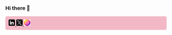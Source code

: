 ### Hi there 👋
<div id="badges" style="background-color: #F2B8C6; padding: 10px; border-radius: 5px;">

<div id="badges">
  <!-- LinkedIn Badge -->
  <a href="https://www.linkedin.com/in/mark-shinozaki-%E7%AF%A0%E5%B4%8E-372699b7/">
    <img src="https://github.com/MarkShinozaki/MarkShinozaki/blob/main/linkedin.png" alt="LinkedIn Logo" style="height: 20px; width: auto;"/>
  </a>

  <!-- Twitter Badge -->
  <!-- Replace 'path_to_your_twitter_logo.png' with the actual path to the Twitter logo from Flaticon or any other source -->
  <a href="https://twitter.com/markisspicy">
    <img src="https://github.com/MarkShinozaki/MarkShinozaki/blob/main/twitter%20(1).png" alt="Twitter Logo" style="height: 20px; width: auto;"/>
  </a>

  <a href="https://twitter.com/markshinozaki.jp">
    <img src="https://github.com/MarkShinozaki/MarkShinozaki/blob/main/instagram%20(1).png" alt="Instagram Logo" style="height: 20px; width: auto;"/>
  </a>
  
  <!-- Add more badges as needed -->
</div>


